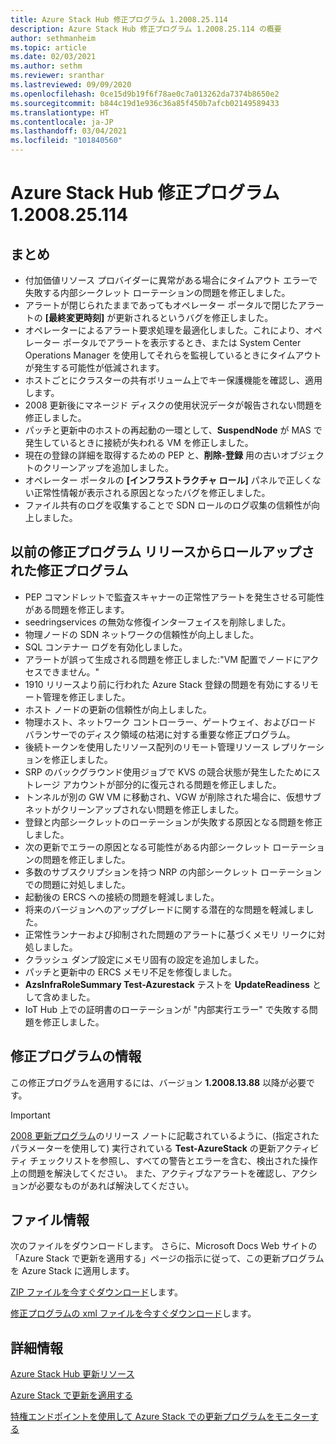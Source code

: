 ```yaml
---
title: Azure Stack Hub 修正プログラム 1.2008.25.114
description: Azure Stack Hub 修正プログラム 1.2008.25.114 の概要
author: sethmanheim
ms.topic: article
ms.date: 02/03/2021
ms.author: sethm
ms.reviewer: sranthar
ms.lastreviewed: 09/09/2020
ms.openlocfilehash: 0ce15d9b19f6f78ae0c7a013262da7374b8650e2
ms.sourcegitcommit: b844c19d1e936c36a85f450b7afcb02149589433
ms.translationtype: HT
ms.contentlocale: ja-JP
ms.lasthandoff: 03/04/2021
ms.locfileid: "101840560"
---
```

# <a name="azure-stack-hub-hotfix-1200825114"></a>Azure Stack Hub 修正プログラム 1.2008.25.114

## <a name="summary"></a>まとめ

- 付加価値リソース プロバイダーに異常がある場合にタイムアウト エラーで失敗する内部シークレット ローテーションの問題を修正しました。
- アラートが閉じられたままであってもオペレーター ポータルで閉じたアラートの **[最終変更時刻]** が更新されるというバグを修正しました。
- オペレーターによるアラート要求処理を最適化しました。これにより、オペレーター ポータルでアラートを表示するとき、または System Center Operations Manager を使用してそれらを監視しているときにタイムアウトが発生する可能性が低減されます。
- ホストごとにクラスターの共有ボリューム上でキー保護機能を確認し、適用します。
- 2008 更新後にマネージド ディスクの使用状況データが報告されない問題を修正しました。
- パッチと更新中のホストの再起動の一環として、**SuspendNode** が MAS で発生しているときに接続が失われる VM を修正しました。
- 現在の登録の詳細を取得するための PEP と、**削除-登録** 用の古いオブジェクトのクリーンアップを追加しました。
- オペレーター ポータルの **[インフラストラクチャ ロール]** パネルで正しくない正常性情報が表示される原因となったバグを修正しました。
- ファイル共有のログを収集することで SDN ロールのログ収集の信頼性が向上しました。

## <a name="fixes-rolled-up-from-previous-hotfix-releases"></a>以前の修正プログラム リリースからロールアップされた修正プログラム

- PEP コマンドレットで監査スキャナーの正常性アラートを発生させる可能性がある問題を修正します。
- seedringservices の無効な修復インターフェイスを削除しました。
- 物理ノードの SDN ネットワークの信頼性が向上しました。
- SQL コンテナー ログを有効化しました。
- アラートが誤って生成される問題を修正しました:"VM 配置でノードにアクセスできません。"
- 1910 リリースより前に行われた Azure Stack 登録の問題を有効にするリモート管理を修正しました。
- ホスト ノードの更新の信頼性が向上しました。
- 物理ホスト、ネットワーク コントローラー、ゲートウェイ、およびロード バランサーでのディスク領域の枯渇に対する重要な修正プログラム。
- 後続トークンを使用したリソース配列のリモート管理リソース レプリケーションを修正しました。
- SRP のバックグラウンド使用ジョブで KVS の競合状態が発生したためにストレージ アカウントが部分的に復元される問題を修正しました。
- トンネルが別の GW VM に移動され、VGW が削除された場合に、仮想サブネットがクリーンアップされない問題を修正しました。
- 登録と内部シークレットのローテーションが失敗する原因となる問題を修正しました。
- 次の更新でエラーの原因となる可能性がある内部シークレット ローテーションの問題を修正しました。
- 多数のサブスクリプションを持つ NRP の内部シークレット ローテーションでの問題に対処しました。
- 起動後の ERCS への接続の問題を軽減しました。
- 将来のバージョンへのアップグレードに関する潜在的な問題を軽減しました。
- 正常性ランナーおよび抑制された問題のアラートに基づくメモリ リークに対処しました。
- クラッシュ ダンプ設定にメモリ固有の設定を追加しました。
- パッチと更新中の ERCS メモリ不足を修復しました。
- **AzsInfraRoleSummary Test-Azurestack** テストを **UpdateReadiness** として含めました。
- IoT Hub 上での証明書のローテーションが "内部実行エラー" で失敗する問題を修正しました。

## <a name="hotfix-information"></a>修正プログラムの情報

この修正プログラムを適用するには、バージョン **1.2008.13.88**  以降が必要です。

> [!IMPORTANT]
> [2008 更新プログラム](release-notes.md?view=azs-2008&preserve-view=true)のリリース ノートに記載されているように、(指定されたパラメーターを使用して) 実行されている **Test-AzureStack** の更新アクティビティ チェックリストを参照し、すべての警告とエラーを含む、検出された操作上の問題を解決してください。 また、アクティブなアラートを確認し、アクションが必要なものがあれば解決してください。

## <a name="file-information"></a>ファイル情報

次のファイルをダウンロードします。 さらに、Microsoft Docs Web サイトの「Azure Stack で更新を適用する」ページの指示に従って、この更新プログラムを Azure Stack に適用します。

[ZIP ファイルを今すぐダウンロード](https://azurestackhub.azureedge.net/PR/download/MAS_HotFix_1.2008.25.114/HotFix/AzS_Update_1.2008.25.114.zip)します。

[修正プログラムの xml ファイルを今すぐダウンロード](https://azurestackhub.azureedge.net/PR/download/MAS_HotFix_1.2008.25.114/HotFix/metadata.xml)します。

## <a name="more-information"></a>詳細情報

[Azure Stack Hub 更新リソース](azure-stack-updates.md)

[Azure Stack で更新を適用する](azure-stack-apply-updates.md)

[特権エンドポイントを使用して Azure Stack での更新プログラムをモニターする](azure-stack-monitor-update.md)